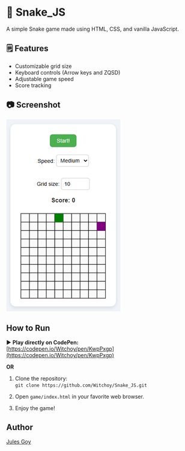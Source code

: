 # 🐍 Snake_JS
A simple Snake game made using HTML, CSS, and vanilla JavaScript.

## 🗒️ Features
- Customizable grid size
- Keyboard controls (Arrow keys and ZQSD)
- Adjustable game speed
- Score tracking

## 📷 Screenshot
![Snake game screenshot](img/SnakeGame.png "Snake game screenshot")

## How to Run

▶️ **Play directly on CodePen:**  
[https://codepen.io/Witchoy/pen/KwpPxgp](https://codepen.io/Witchoy/pen/KwpPxgp)

**OR**

1. Clone the repository:  
   `git clone https://github.com/Witchoy/Snake_JS.git`

2. Open `game/index.html` in your favorite web browser.

3. Enjoy the game!

## Author
[Jules Goy](https://github.com/Witchoy)
